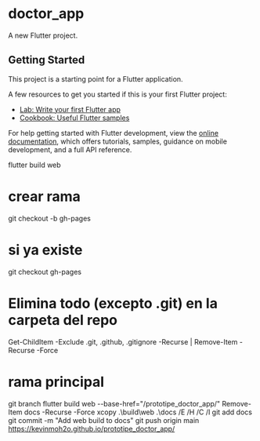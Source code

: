 # doctor_app

A new Flutter project.

## Getting Started

This project is a starting point for a Flutter application.

A few resources to get you started if this is your first Flutter project:

- [Lab: Write your first Flutter app](https://docs.flutter.dev/get-started/codelab)
- [Cookbook: Useful Flutter samples](https://docs.flutter.dev/cookbook)

For help getting started with Flutter development, view the
[online documentation](https://docs.flutter.dev/), which offers tutorials,
samples, guidance on mobile development, and a full API reference.

flutter build web

# crear rama 
git checkout -b gh-pages
# si ya existe
git checkout gh-pages

# Elimina todo (excepto .git) en la carpeta del repo
Get-ChildItem -Exclude .git, .github, .gitignore -Recurse | Remove-Item -Recurse -Force


# rama principal
git branch
flutter build web --base-href="/prototipe_doctor_app/"
Remove-Item docs -Recurse -Force
xcopy .\build\web .\docs /E /H /C /I
git add docs
git commit -m "Add web build to docs"
git push origin main
https://kevinmoh2o.github.io/prototipe_doctor_app/